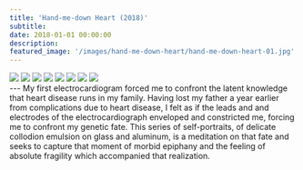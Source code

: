 ```yaml
---
title: 'Hand-me-down Heart (2018)'
subtitle:
date: 2018-01-01 00:00:00
description: 
featured_image: '/images/hand-me-down-heart/hand-me-down-heart-01.jpg'
---
```

<div class="gallery" data-columns="4">
	<img src="/images/hand-me-down-heart/hand-me-down-heart-01.jpg">
	<img src="/images/hand-me-down-heart/hand-me-down-heart-02.jpg">
	<img src="/images/hand-me-down-heart/hand-me-down-heart-03.jpg">
	<img src="/images/hand-me-down-heart/hand-me-down-heart-04.jpg">
	<img src="/images/hand-me-down-heart/hand-me-down-heart-05.jpg">
	<img src="/images/hand-me-down-heart/hand-me-down-heart-06.jpg">
	<img src="/images/hand-me-down-heart/hand-me-down-heart-07.jpg">
	<img src="/images/hand-me-down-heart/hand-me-down-heart-08.jpg">
</div> 
---
My first electrocardiogram forced me to confront the latent knowledge that heart disease runs in my family. Having lost my father a year earlier from complications due to heart disease, I felt as if the leads and and electrodes of the electrocardiograph enveloped and constricted me, forcing me to confront my genetic fate. This series of self-portraits, of delicate collodion emulsion on glass and aluminum, is a meditation on that fate and seeks to capture that moment of morbid epiphany and the feeling of absolute fragility which accompanied that realization.
